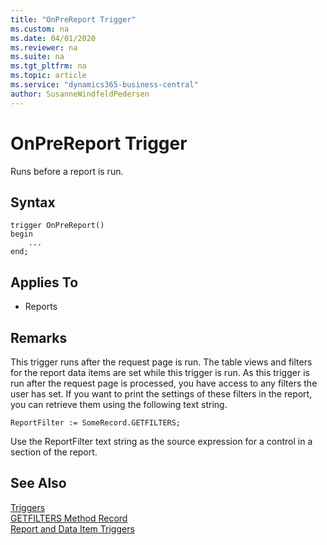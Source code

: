 ```yaml
---
title: "OnPreReport Trigger"
ms.custom: na
ms.date: 04/01/2020
ms.reviewer: na
ms.suite: na
ms.tgt_pltfrm: na
ms.topic: article
ms.service: "dynamics365-business-central"
author: SusanneWindfeldPedersen
---
```


# OnPreReport Trigger
Runs before a report is run.  

## Syntax  
```  
trigger OnPreReport() 
begin
    ...
end;
``` 
 
## Applies To  
- Reports  
  
## Remarks  
 This trigger runs after the request page is run. The table views and filters for the report data items are set while this trigger is run. As this trigger is run after the request page is processed, you have access to any filters the user has set. If you want to print the settings of these filters in the report, you can retrieve them using the following text string.  
  
```  
ReportFilter := SomeRecord.GETFILTERS;  
```  
  
 Use the ReportFilter text string as the source expression for a control in a section of the report.  
  
## See Also  
 [Triggers](devenv-triggers.md)  
 [GETFILTERS Method Record](../methods/devenv-getfilters-method-record.md)  
 [Report and Data Item Triggers](devenv-report-and-data-item-triggers.md)  